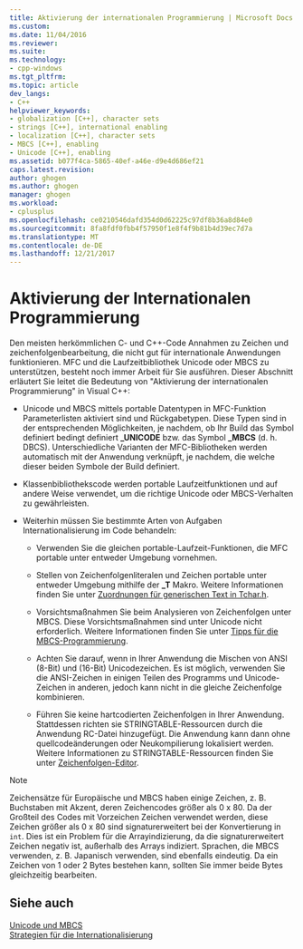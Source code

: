 ```yaml
---
title: Aktivierung der internationalen Programmierung | Microsoft Docs
ms.custom: 
ms.date: 11/04/2016
ms.reviewer: 
ms.suite: 
ms.technology:
- cpp-windows
ms.tgt_pltfrm: 
ms.topic: article
dev_langs:
- C++
helpviewer_keywords:
- globalization [C++], character sets
- strings [C++], international enabling
- localization [C++], character sets
- MBCS [C++], enabling
- Unicode [C++], enabling
ms.assetid: b077f4ca-5865-40ef-a46e-d9e4d686ef21
caps.latest.revision: 
author: ghogen
ms.author: ghogen
manager: ghogen
ms.workload:
- cplusplus
ms.openlocfilehash: ce0210546dafd354d0d62225c97df8b36a8d84e0
ms.sourcegitcommit: 8fa8fdf0fbb4f57950f1e8f4f9b81b4d39ec7d7a
ms.translationtype: MT
ms.contentlocale: de-DE
ms.lasthandoff: 12/21/2017
---
```

# <a name="international-enabling"></a>Aktivierung der Internationalen Programmierung
Den meisten herkömmlichen C- und C++-Code Annahmen zu Zeichen und zeichenfolgenbearbeitung, die nicht gut für internationale Anwendungen funktionieren. MFC und die Laufzeitbibliothek Unicode oder MBCS zu unterstützen, besteht noch immer Arbeit für Sie ausführen. Dieser Abschnitt erläutert Sie leitet die Bedeutung von "Aktivierung der internationalen Programmierung" in Visual C++:  
  
-   Unicode und MBCS mittels portable Datentypen in MFC-Funktion Parameterlisten aktiviert sind und Rückgabetypen. Diese Typen sind in der entsprechenden Möglichkeiten, je nachdem, ob Ihr Build das Symbol definiert bedingt definiert **_UNICODE** bzw. das Symbol **_MBCS** (d. h. DBCS). Unterschiedliche Varianten der MFC-Bibliotheken werden automatisch mit der Anwendung verknüpft, je nachdem, die welche dieser beiden Symbole der Build definiert.  
  
-   Klassenbibliothekscode werden portable Laufzeitfunktionen und auf andere Weise verwendet, um die richtige Unicode oder MBCS-Verhalten zu gewährleisten.  
  
-   Weiterhin müssen Sie bestimmte Arten von Aufgaben Internationalisierung im Code behandeln:  
  
    -   Verwenden Sie die gleichen portable-Laufzeit-Funktionen, die MFC portable unter entweder Umgebung vornehmen.  
  
    -   Stellen von Zeichenfolgenliteralen und Zeichen portable unter entweder Umgebung mithilfe der **_T** Makro. Weitere Informationen finden Sie unter [Zuordnungen für generischen Text in Tchar.h](../text/generic-text-mappings-in-tchar-h.md).  
  
    -   Vorsichtsmaßnahmen Sie beim Analysieren von Zeichenfolgen unter MBCS. Diese Vorsichtsmaßnahmen sind unter Unicode nicht erforderlich. Weitere Informationen finden Sie unter [Tipps für die MBCS-Programmierung](../text/mbcs-programming-tips.md).  
  
    -   Achten Sie darauf, wenn in Ihrer Anwendung die Mischen von ANSI (8-Bit) und (16-Bit) Unicodezeichen. Es ist möglich, verwenden Sie die ANSI-Zeichen in einigen Teilen des Programms und Unicode-Zeichen in anderen, jedoch kann nicht in die gleiche Zeichenfolge kombinieren.  
  
    -   Führen Sie keine hartcodierten Zeichenfolgen in Ihrer Anwendung. Stattdessen richten sie STRINGTABLE-Ressourcen durch die Anwendung RC-Datei hinzugefügt. Die Anwendung kann dann ohne quellcodeänderungen oder Neukompilierung lokalisiert werden. Weitere Informationen zu STRINGTABLE-Ressourcen finden Sie unter [Zeichenfolgen-Editor](../windows/string-editor.md).  
  
> [!NOTE]
>  Zeichensätze für Europäische und MBCS haben einige Zeichen, z. B. Buchstaben mit Akzent, deren Zeichencodes größer als 0 x 80. Da der Großteil des Codes mit Vorzeichen Zeichen verwendet werden, diese Zeichen größer als 0 x 80 sind signaturerweitert bei der Konvertierung in `int`. Dies ist ein Problem für die Arrayindizierung, da die signaturerweitert Zeichen negativ ist, außerhalb des Arrays indiziert. Sprachen, die MBCS verwenden, z. B. Japanisch verwenden, sind ebenfalls eindeutig. Da ein Zeichen von 1 oder 2 Bytes bestehen kann, sollten Sie immer beide Bytes gleichzeitig bearbeiten.  
  
## <a name="see-also"></a>Siehe auch  
 [Unicode und MBCS](../text/unicode-and-mbcs.md)   
 [Strategien für die Internationalisierung](../text/internationalization-strategies.md)